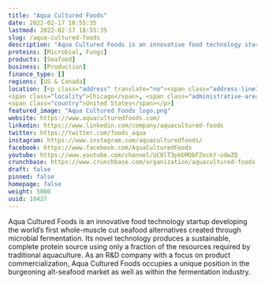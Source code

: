 ```yaml
---
title: "Aqua Cultured Foods"
date: 2022-02-17 18:55:35
lastmod: 2022-02-17 18:55:35
slug: /aqua-cultured-foods
description: "Aqua Cultured Foods is an innovative food technology startup developing the world’s first whole-muscle cut seafood alternatives created through microbial fermentation. Its novel technology produces a sustainable, complete protein source using only a fraction of the resources required by traditional aquaculture. As an R&D company with a focus on product commercialization, Aqua Cultured Foods occupies a unique position in the burgeoning alt-seafood market as well as within the fermentation industry."
proteins: [Microbial, Fungi]
products: [Seafood]
business: [Production]
finance_type: []
regions: [US & Canada]
location: [<p class="address" translate="no"><span class="address-line1">South Federal Street 399-301</span><br>
<span class="locality">Chicago</span>, <span class="administrative-area">Illinois</span> <span class="postal-code">60604</span><br>
<span class="country">United States</span></p>]
featured_image: "Aqua Cultured Foods logo.png"
website: https://www.aquaculturedfoods.com/
linkedin: https://www.linkedin.com/company/aquacultured-foods
twitter: https://twitter.com/foods_aqua
instagram: https://www.instagram.com/aquaculturedfoods/
facebook: https://www.facebook.com/AquaCulturedFoods
youtube: https://www.youtube.com/channel/UC0lT3pkbMQbFZeckY-udwZQ
crunchbase: https://www.crunchbase.com/organization/aquacultured-foods
draft: false
pinned: false
homepage: false
weight: 5000
uuid: 10437
---
```

Aqua Cultured Foods is an innovative food technology startup developing the world’s first whole-muscle cut seafood alternatives created through microbial fermentation. Its novel technology produces a sustainable, complete protein source using only a fraction of the resources required by traditional aquaculture. As an R&D company with a focus on product commercialization, Aqua Cultured Foods occupies a unique position in the burgeoning alt-seafood market as well as within the fermentation industry.
